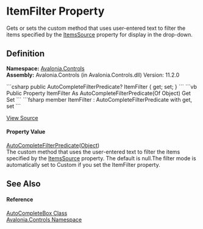 # ItemFilter Property


Gets or sets the custom method that uses user-entered text to filter the items specified by the <a href="P_Avalonia_Controls_AutoCompleteBox_ItemsSource">ItemsSource</a> property for display in the drop-down.



## Definition
**Namespace:** <a href="N_Avalonia_Controls">Avalonia.Controls</a>  
**Assembly:** Avalonia.Controls (in Avalonia.Controls.dll) Version: 11.2.0

<Tabs groupId="api-code-preview">
<TabItem value="csharp" label="C#">
```csharp
public AutoCompleteFilterPredicate<Object?>? ItemFilter { get; set; }
```
</TabItem>
<TabItem value="vb" label="VB">
```vb
Public Property ItemFilter As AutoCompleteFilterPredicate(Of Object)
	Get
	Set
```
</TabItem>
<TabItem value="fsharp" label="F#">
```fsharp
member ItemFilter : AutoCompleteFilterPredicate<Object> with get, set
```
</TabItem>
</Tabs>



<a href="https://github.com/AvaloniaUI/Avalonia/tree/master/src/Avalonia.Controls/AutoCompleteBox/AutoCompleteBox.Properties.cs#L418" title="View the source code">View Source</a>



#### Property Value
<a href="T_Avalonia_Controls_AutoCompleteFilterPredicate_1">AutoCompleteFilterPredicate</a>(<a href="https://learn.microsoft.com/dotnet/api/system.object" target="_blank" rel="noopener noreferrer">Object</a>)  
The custom method that uses the user-entered text to filter the items specified by the <a href="P_Avalonia_Controls_AutoCompleteBox_ItemsSource">ItemsSource</a> property. The default is null.The filter mode is automatically set to Custom if you set the ItemFilter property.

## See Also


#### Reference
<a href="T_Avalonia_Controls_AutoCompleteBox">AutoCompleteBox Class</a>  
<a href="N_Avalonia_Controls">Avalonia.Controls Namespace</a>  

